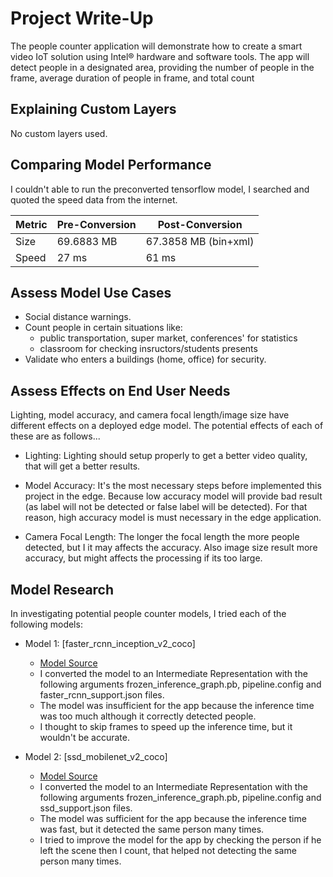 # Project Write-Up
The people counter application will demonstrate how to create a smart video IoT solution using Intel® hardware and software tools. The app will detect people in a designated area, providing the number of people in the frame, average duration of people in frame, and total count

## Explaining Custom Layers

No custom layers used.


## Comparing Model Performance

I couldn't able to run the preconverted tensorflow model, I searched and quoted the speed data from the internet.

| Metric        | Pre-Conversion|   Post-Conversion   |
| ------------- | ------------- | ------------------- |
| Size          | 69.6883 MB    | 67.3858 MB (bin+xml)|
| Speed         |      27 ms    |      61 ms          |


## Assess Model Use Cases
* Social distance warnings.
* Count people in certain situations like:
    * public transportation, super market, conferences' for statistics
    * classroom for checking insructors/students presents
* Validate who enters a buildings (home, office) for security.

## Assess Effects on End User Needs

Lighting, model accuracy, and camera focal length/image size have different effects on a
deployed edge model. The potential effects of each of these are as follows...

- Lighting: Lighting should setup properly to get a better video quality, that will get a better results.

- Model Accuracy: It's the most necessary steps before implemented this project in the edge. Because low accuracy model will provide bad result (as label will not be detected or false label will be detected). For that reason, high accuracy model is must necessary in the edge application.

- Camera Focal Length: The longer the focal length the more people detected, but I it may affects the accuracy. Also image size result more accuracy, but might affects the processing if its too large.


## Model Research

In investigating potential people counter models, I tried each of the following models:

- Model 1: [faster_rcnn_inception_v2_coco]
  - [Model Source](http://download.tensorflow.org/models/object_detection/faster_rcnn_inception_v2_coco_2018_01_28.tar.gz)
  - I converted the model to an Intermediate Representation with the following arguments frozen_inference_graph.pb, pipeline.config and faster_rcnn_support.json files.
  - The model was insufficient for the app because the inference time was too much although it correctly detected people.
  - I thought to skip frames to speed up the inference time, but it wouldn't be accurate.


- Model 2: [ssd_mobilenet_v2_coco]
  - [Model Source](http://download.tensorflow.org/models/object_detection/ssd_mobilenet_v2_coco_2018_03_29.tar.gz)
  - I converted the model to an Intermediate Representation with the following arguments frozen_inference_graph.pb, pipeline.config and ssd_support.json files.
  - The model was sufficient for the app because the inference time was fast, but it detected the same person many times.
  - I tried to improve the model for the app by checking the person if he left the scene then I count, that helped not detecting the same person many times.
